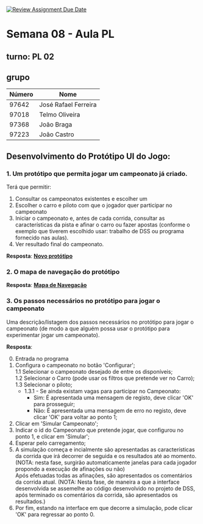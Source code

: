 [![Review Assignment Due Date](https://classroom.github.com/assets/deadline-readme-button-24ddc0f5d75046c5622901739e7c5dd533143b0c8e959d652212380cedb1ea36.svg)](https://classroom.github.com/a/8faacNC8)
# Semana 08 - Aula PL

## turno:  PL 02

## grupo

| Número | Nome |
| --- | --- |
| 97642 | José Rafael Ferreira |
| 97018 | Telmo Oliveira  |
| 97368 | João Braga  |
| 97223 | João Castro  |


## Desenvolvimento do Protótipo UI do Jogo:

### 1. Um protótipo que permita jogar um campeonato já criado. 
Terá que permitir:
  1. Consultar os campeonatos existentes e escolher um
  2. Escolher o carro e piloto com que o jogador quer participar no campeonato
  3. Iniciar o campeonato e, antes de cada corrida, consultar as características da pista e afinar o carro ou fazer apostas (conforme o exemplo que tiverem escolhido usar: trabalho de DSS ou programa fornecido nas aulas).
  4. Ver resultado final do campeonato.

**Resposta**: **[Novo protótipo](prototype.pdf)**

### 2. O mapa de navegação do protótipo
**Resposta**: **[Mapa de Navegação](IPM-mapadenavegacao.pdf)**

### 3. Os passos necessários no protótipo para jogar o campeonato  
Uma descrição/listagem dos passos necessários no protótipo para jogar o campeonato (de modo a que alguém possa usar o protótipo para experimentar jogar um campeonato). 

**Resposta**:

0. Entrada no programa
1. Configura o campeonato no botão 'Configurar';  
    1.1 Selecionar o campeonato desejado de entre os disponíveis;  
    1.2 Selecionar o Carro (pode usar os filtros que pretende ver no Carro);  
    1.3 Selecionar o piloto;  
    - 1.3.1 - Se ainda existam vagas para participar no Campeonato:  
        - Sim: É apresentada uma mensagem de registo, deve clicar 'OK' para prosseguir;  
        - Não: É apresentada uma mensagem de erro no registo, deve clicar 'OK' para voltar ao ponto 1;  
2. Clicar em 'Simular Campeonato';
3. Indicar o id do Campeonato que pretende jogar, que configurou no ponto 1, e clicar em 'Simular';
4. Esperar pelo carregamento;
5. A simulação começa e incialmente são apresentadas as características da corrida que irá decorrer de seguida e os resultados até ao momento. (NOTA: nesta fase, surgirão automaticamente janelas para cada jogador propondo a execução de afinações ou não)  
Após efetuadas todas as afinações, são apresentados os comentários da corrida atual. (NOTA: Nesta fase, de maneira a que a interface desenvolvida se assemelhe ao código desenvolvido no projeto de DSS, após terminado os comentários da corrida, são apresentados os resultados.)
6. Por fim, estando na interface em que decorre a simulação, pode clicar 'OK' para regressar ao ponto 0.
